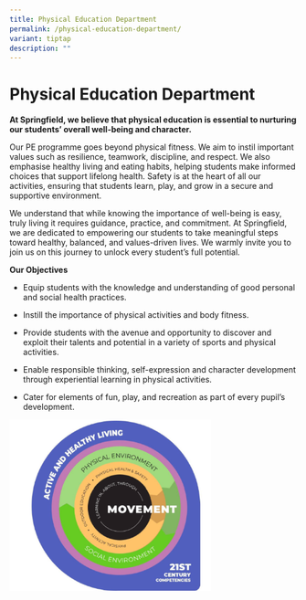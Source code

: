 ```yaml
---
title: Physical Education Department
permalink: /physical-education-department/
variant: tiptap
description: ""
---
```

<h1>Physical Education Department</h1>
<p><strong>At Springfield, we believe that physical education is essential to nurturing our students’ overall well-being and character.</strong>
</p>
<p>Our PE programme goes beyond physical fitness. We aim to instil important
values such as resilience, teamwork, discipline, and respect. We also emphasise
healthy living and eating habits, helping students make informed choices
that support lifelong health. Safety is at the heart of all our activities,
ensuring that students learn, play, and grow in a secure and supportive
environment.</p>
<p>We understand that while knowing the importance of well-being is easy,
truly living it requires guidance, practice, and commitment. At Springfield,
we are dedicated to empowering our students to take meaningful steps toward
healthy, balanced, and values-driven lives. We warmly invite you to join
us on this journey to unlock every student’s full potential.</p>
<p><strong>Our Objectives</strong>
</p>
<ul>
<li>
<p>Equip students with the knowledge and understanding of good personal and
social health practices.</p>
</li>
<li>
<p>Instill the importance of physical activities and body fitness.</p>
</li>
<li>
<p>Provide students with the avenue and opportunity to discover and exploit
their talents and potential in a variety of sports and physical activities.</p>
</li>
<li>
<p>Enable responsible thinking, self-expression and character development
through experiential learning in physical activities.</p>
</li>
<li>
<p>Cater for elements of fun, play, and recreation as part of every pupil’s
development.</p>
</li>
</ul>
<p></p>
<div class="isomer-image-wrapper">
<img style="width: 70%;" height="auto" width="100%" alt="" src="/images/pe1.png">
</div>
<p></p>